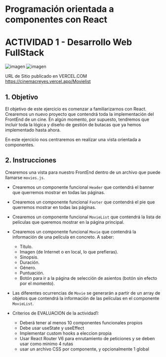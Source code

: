 # Programación orientada a componentes con React
# ACTIVIDAD 1 - Desarrollo Web FullStack
![imagen](https://github.com/crisedumax/CINEMA/assets/32473863/e150b479-fd4f-41a6-9b79-d9c04fcaa811)
![imagen](https://github.com/crisedumax/CINEMA/assets/32473863/06029028-be82-4cea-8efb-bc36e087c887)

URL de Sitio publicado en VERCEL.COM
https://cinemacreyes.vercel.app/Movielist

## 1. Objetivo
El objetivo de este ejercicio es comenzar a familiarizarnos con React. Crearemos un nuevo proyecto que contendrá toda la implementación del FrontEnd de un cine.
En algún momento, por supuesto, tendremos que incluir toda la lógica y diseño de gestión de butacas que ya hemos implementado hasta ahora.

En este ejercicio nos centraremos en realizar una vista orientada a componentes.

## 2. Instrucciones
Crearemos una vista para nuestro FrontEnd dentro de un archivo que puede llamarse ``movies.js``.

- Crearemos un componente funcional ``Header`` que contendrá el banner que querremos mostrar en todas las páginas.
- Crearemos un componente funcional ``Footer`` que contendrá el pie que querremos mostrar en todas las páginas.
- Crearemos un componente funcional ``MovieList`` que contendrá la lista de películas que queremos mostrar en la página principal.
- Crearemos un componente funcional ``Movie`` que contendrá la información de una película en concreto. A saber:
    - Título.
    - Imagen (de Internet o en local, lo que prefieras).
    - Sinopsis.
    - Duración.
    - Género.
    - Puntuación.
    - Botón para ir a la página de selección de asientos (botón sin efecto por el momento).
- Las diferentes ocurrencias de ``Movie`` se generarán a partir de un array de objetos que contendrá la información de las películas en el componente ``MovieList``.

- Criterios de EVALUACION de la actividad1:
    - Deberá tener al menos 10 componentes funcionales propios
    - Debe usar useState y useEffect
    - Implementar custom hooks a eleccion propia
    - Usar React Router V6 para enrutamiento de peticiones y se deben usar como minimo 4 rutas
    - usar un archivo CSS por componente, y opcionalmente 1 global
